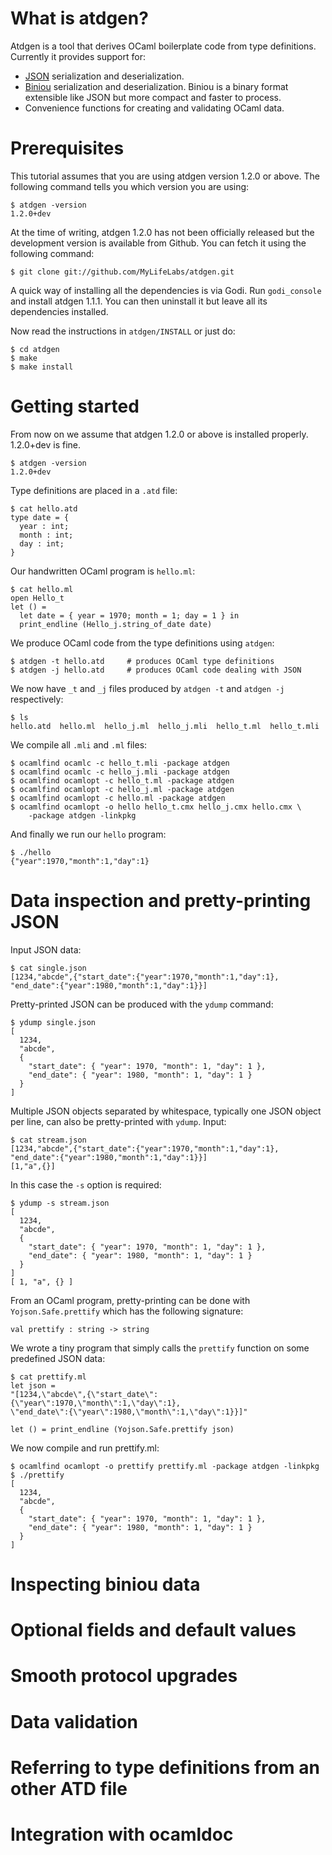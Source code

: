 # What is atdgen?

Atdgen is a tool that derives OCaml boilerplate code from type definitions.
Currently it provides support for:

* [JSON](http://json.org/) serialization and deserialization.
* [Biniou](http://martin.jambon.free.fr/biniou-format.txt)
  serialization and deserialization.
  Biniou is a binary format extensible like JSON but more compact
  and faster to process.
* Convenience functions for creating and validating OCaml data.

# Prerequisites

This tutorial assumes that you are using atdgen version 1.2.0 or above.
The following command tells you which version you are using:

    $ atdgen -version
    1.2.0+dev

At the time of writing, atdgen 1.2.0 has not
been officially released but the development version is available from Github.
You can fetch it using the following command:

    $ git clone git://github.com/MyLifeLabs/atdgen.git

A quick way of installing all the dependencies is via Godi.
Run `godi_console` and install atdgen 1.1.1. You can then uninstall it
but leave all its dependencies installed.

Now read the instructions in `atdgen/INSTALL` or just do:

    $ cd atdgen
    $ make
    $ make install

# Getting started

From now on we assume that atdgen 1.2.0 or above is installed properly.
1.2.0+dev is fine.

    $ atdgen -version
    1.2.0+dev

Type definitions are placed in a `.atd` file:

    $ cat hello.atd
    type date = {
      year : int;
      month : int;
      day : int;
    }

Our handwritten OCaml program is `hello.ml`:

    $ cat hello.ml
    open Hello_t
    let () =
      let date = { year = 1970; month = 1; day = 1 } in
      print_endline (Hello_j.string_of_date date)

We produce OCaml code from the type definitions using `atdgen`:

    $ atdgen -t hello.atd     # produces OCaml type definitions
    $ atdgen -j hello.atd     # produces OCaml code dealing with JSON

We now have `_t` and `_j` files produced by `atdgen -t` and `atdgen -j`
respectively:

    $ ls
    hello.atd  hello.ml  hello_j.ml  hello_j.mli  hello_t.ml  hello_t.mli

We compile all `.mli` and `.ml` files:

    $ ocamlfind ocamlc -c hello_t.mli -package atdgen
    $ ocamlfind ocamlc -c hello_j.mli -package atdgen
    $ ocamlfind ocamlopt -c hello_t.ml -package atdgen
    $ ocamlfind ocamlopt -c hello_j.ml -package atdgen
    $ ocamlfind ocamlopt -c hello.ml -package atdgen
    $ ocamlfind ocamlopt -o hello hello_t.cmx hello_j.cmx hello.cmx \
        -package atdgen -linkpkg

And finally we run our `hello` program:

    $ ./hello
    {"year":1970,"month":1,"day":1}

# Data inspection and pretty-printing JSON

Input JSON data:

    $ cat single.json 
    [1234,"abcde",{"start_date":{"year":1970,"month":1,"day":1}, 
    "end_date":{"year":1980,"month":1,"day":1}}]

Pretty-printed JSON can be produced with the `ydump` command:

    $ ydump single.json 
    [
      1234,
      "abcde",
      {
        "start_date": { "year": 1970, "month": 1, "day": 1 },
        "end_date": { "year": 1980, "month": 1, "day": 1 }
      }
    ]

Multiple JSON objects separated by whitespace, typically one JSON object
per line, can also be pretty-printed with `ydump`. Input:

    $ cat stream.json 
    [1234,"abcde",{"start_date":{"year":1970,"month":1,"day":1}, 
    "end_date":{"year":1980,"month":1,"day":1}}]
    [1,"a",{}]

In this case the `-s` option is required:

    $ ydump -s stream.json 
    [
      1234,
      "abcde",
      {
        "start_date": { "year": 1970, "month": 1, "day": 1 },
        "end_date": { "year": 1980, "month": 1, "day": 1 }
      }
    ]
    [ 1, "a", {} ]

From an OCaml program, pretty-printing can be done with `Yojson.Safe.prettify`
which has the following signature:

    val prettify : string -> string

We wrote a tiny program that simply calls the `prettify` function on 
some predefined JSON data:

    $ cat prettify.ml
    let json =
    "[1234,\"abcde\",{\"start_date\":{\"year\":1970,\"month\":1,\"day\":1}, 
    \"end_date\":{\"year\":1980,\"month\":1,\"day\":1}}]"

    let () = print_endline (Yojson.Safe.prettify json)

We now compile and run prettify.ml:

    $ ocamlfind ocamlopt -o prettify prettify.ml -package atdgen -linkpkg
    $ ./prettify
    [
      1234,
      "abcde",
      {
        "start_date": { "year": 1970, "month": 1, "day": 1 },
        "end_date": { "year": 1980, "month": 1, "day": 1 }
      }
    ]

# Inspecting biniou data



# Optional fields and default values

# Smooth protocol upgrades

# Data validation

# Referring to type definitions from an other ATD file

# Integration with ocamldoc

